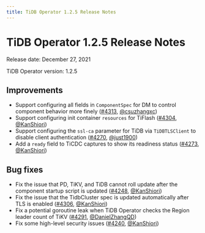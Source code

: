 ```yaml
---
title: TiDB Operator 1.2.5 Release Notes
---
```


# TiDB Operator 1.2.5 Release Notes

Release date: December 27, 2021

TiDB Operator version: 1.2.5

## Improvements

- Support configuring all fields in `ComponentSpec` for DM to control component behavior more finely ([#4313](https://github.com/pingcap/tidb-operator/pull/4313), [@csuzhangxc](https://github.com/csuzhangxc))
- Support configuring init container `resources` for TiFlash ([#4304](https://github.com/pingcap/tidb-operator/pull/4304), [@KanShiori](https://github.com/KanShiori))
- Support configuring the `ssl-ca` parameter for TiDB via `TiDBTLSClient` to disable client authentication ([#4270](https://github.com/pingcap/tidb-operator/pull/4270), [@just1900](https://github.com/just1900))
- Add a `ready` field to TiCDC captures to show its readiness status ([#4273](https://github.com/pingcap/tidb-operator/pull/4273), [@KanShiori](https://github.com/KanShiori))

## Bug fixes

- Fix the issue that PD, TiKV, and TiDB cannot roll update after the component startup script is updated ([#4248](https://github.com/pingcap/tidb-operator/pull/4248), [@KanShiori](https://github.com/KanShiori))
- Fix the issue that the TidbCluster spec is updated automatically after TLS is enabled ([#4306](https://github.com/pingcap/tidb-operator/pull/4306), [@KanShiori](https://github.com/KanShiori))
- Fix a potential goroutine leak when TiDB Operator checks the Region leader count of TiKV ([#4291](https://github.com/pingcap/tidb-operator/pull/4291), [@DanielZhangQD](https://github.com/DanielZhangQD))
- Fix some high-level security issues ([#4240](https://github.com/pingcap/tidb-operator/pull/4240), [@KanShiori](https://github.com/KanShiori))
